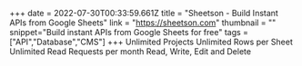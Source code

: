 +++
date = 2022-07-30T00:33:59.661Z
title = "Sheetson - Build Instant APIs from Google Sheets"
link = "https://sheetson.com"
thumbnail = ""
snippet="Build instant APIs from Google Sheets for free"
tags = ["API","Database","CMS"]
+++
Unlimited Projects
Unlimited Rows per Sheet
Unlimited Read Requests per month
Read, Write, Edit and Delete
